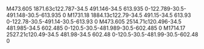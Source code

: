 M473.605 1871.63c122.787-34.5 491.146-34.5 613.935 0-122.789-30.5-491.148-30.5-613.935 0
M1731.18 1884.13c122.79-34.5 491.15-34.5 613.93 0-122.78-30.5-491.14-30.5-613.93 0
M473.605 2514.71c120.496-34.5 481.985-34.5 602.485 0-120.5-30.5-481.989-30.5-602.485 0
M1714.17 2527.21c120.49-34.5 481.98-34.5 602.48 0-120.5-30.5-481.99-30.5-602.48 0
